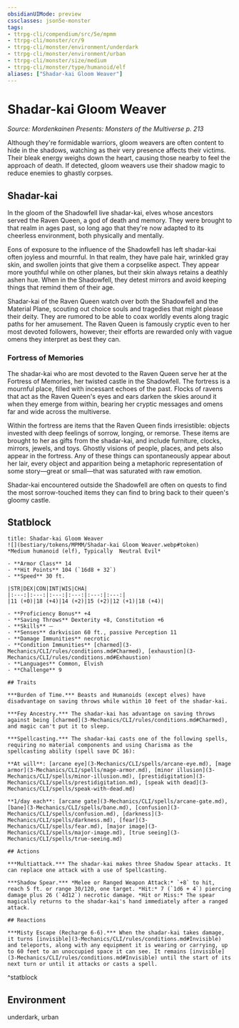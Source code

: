 ```yaml
---
obsidianUIMode: preview
cssclasses: json5e-monster
tags:
- ttrpg-cli/compendium/src/5e/mpmm
- ttrpg-cli/monster/cr/9
- ttrpg-cli/monster/environment/underdark
- ttrpg-cli/monster/environment/urban
- ttrpg-cli/monster/size/medium
- ttrpg-cli/monster/type/humanoid/elf
aliases: ["Shadar-kai Gloom Weaver"]
---
```

# Shadar-kai Gloom Weaver
*Source: Mordenkainen Presents: Monsters of the Multiverse p. 213*  

Although they're formidable warriors, gloom weavers are often content to hide in the shadows, watching as their very presence affects their victims. Their bleak energy weighs down the heart, causing those nearby to feel the approach of death. If detected, gloom weavers use their shadow magic to reduce enemies to ghastly corpses.

## Shadar-kai

In the gloom of the Shadowfell live shadar-kai, elves whose ancestors served the Raven Queen, a god of death and memory. They were brought to that realm in ages past, so long ago that they're now adapted to its cheerless environment, both physically and mentally.

Eons of exposure to the influence of the Shadowfell has left shadar-kai often joyless and mournful. In that realm, they have pale hair, wrinkled gray skin, and swollen joints that give them a corpselike aspect. They appear more youthful while on other planes, but their skin always retains a deathly ashen hue. When in the Shadowfell, they detest mirrors and avoid keeping things that remind them of their age.

Shadar-kai of the Raven Queen watch over both the Shadowfell and the Material Plane, scouting out choice souls and tragedies that might please their deity. They are rumored to be able to coax worldly events along tragic paths for her amusement. The Raven Queen is famously cryptic even to her most devoted followers, however; their efforts are rewarded only with vague omens they interpret as best they can.

### Fortress of Memories

The shadar-kai who are most devoted to the Raven Queen serve her at the Fortress of Memories, her twisted castle in the Shadowfell. The fortress is a mournful place, filled with incessant echoes of the past. Flocks of ravens that act as the Raven Queen's eyes and ears darken the skies around it when they emerge from within, bearing her cryptic messages and omens far and wide across the multiverse.

Within the fortress are items that the Raven Queen finds irresistible: objects invested with deep feelings of sorrow, longing, or remorse. These items are brought to her as gifts from the shadar-kai, and include furniture, clocks, mirrors, jewels, and toys. Ghostly visions of people, places, and pets also appear in the fortress. Any of these things can spontaneously appear about her lair, every object and apparition being a metaphoric representation of some story—great or small—that was saturated with raw emotion.

Shadar-kai encountered outside the Shadowfell are often on quests to find the most sorrow-touched items they can find to bring back to their queen's gloomy castle.

## Statblock

```ad-statblock
title: Shadar-kai Gloom Weaver
![](bestiary/tokens/MPMM/Shadar-kai Gloom Weaver.webp#token)
*Medium humanoid (elf), Typically  Neutral Evil*

- **Armor Class** 14
- **Hit Points** 104 (`16d8 + 32`)
- **Speed** 30 ft.

|STR|DEX|CON|INT|WIS|CHA|
|:---:|:---:|:---:|:---:|:---:|:---:|
|11 (+0)|18 (+4)|14 (+2)|15 (+2)|12 (+1)|18 (+4)|

- **Proficiency Bonus** +4
- **Saving Throws** Dexterity +8, Constitution +6
- **Skills** ⏤
- **Senses** darkvision 60 ft., passive Perception 11
- **Damage Immunities** necrotic
- **Condition Immunities** [charmed](3-Mechanics/CLI/rules/conditions.md#Charmed), [exhaustion](3-Mechanics/CLI/rules/conditions.md#Exhaustion)
- **Languages** Common, Elvish
- **Challenge** 9

## Traits

***Burden of Time.*** Beasts and Humanoids (except elves) have disadvantage on saving throws while within 10 feet of the shadar-kai.

***Fey Ancestry.*** The shadar-kai has advantage on saving throws against being [charmed](3-Mechanics/CLI/rules/conditions.md#Charmed), and magic can't put it to sleep.

***Spellcasting.*** The shadar-kai casts one of the following spells, requiring no material components and using Charisma as the spellcasting ability (spell save DC 16):

**At will**: [arcane eye](3-Mechanics/CLI/spells/arcane-eye.md), [mage armor](3-Mechanics/CLI/spells/mage-armor.md), [minor illusion](3-Mechanics/CLI/spells/minor-illusion.md), [prestidigitation](3-Mechanics/CLI/spells/prestidigitation.md), [speak with dead](3-Mechanics/CLI/spells/speak-with-dead.md)

**1/day each**: [arcane gate](3-Mechanics/CLI/spells/arcane-gate.md), [bane](3-Mechanics/CLI/spells/bane.md), [confusion](3-Mechanics/CLI/spells/confusion.md), [darkness](3-Mechanics/CLI/spells/darkness.md), [fear](3-Mechanics/CLI/spells/fear.md), [major image](3-Mechanics/CLI/spells/major-image.md), [true seeing](3-Mechanics/CLI/spells/true-seeing.md)

## Actions

***Multiattack.*** The shadar-kai makes three Shadow Spear attacks. It can replace one attack with a use of Spellcasting.

***Shadow Spear.*** *Melee or Ranged Weapon Attack:* `+8` to hit, reach 5 ft. or range 30/120, one target. *Hit:* 7 (`1d6 + 4`) piercing damage plus 26 (`4d12`) necrotic damage. *Hit or Miss:* The spear magically returns to the shadar-kai's hand immediately after a ranged attack.

## Reactions

***Misty Escape (Recharge 6-6).*** When the shadar-kai takes damage, it turns [invisible](3-Mechanics/CLI/rules/conditions.md#Invisible) and teleports, along with any equipment it is wearing or carrying, up to 60 feet to an unoccupied space it can see. It remains [invisible](3-Mechanics/CLI/rules/conditions.md#Invisible) until the start of its next turn or until it attacks or casts a spell.
```
^statblock

## Environment

underdark, urban